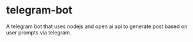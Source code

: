 # telegram-bot
A telegram bot that uses nodejs and open ai api to generate post based on user prompts via telegram.
